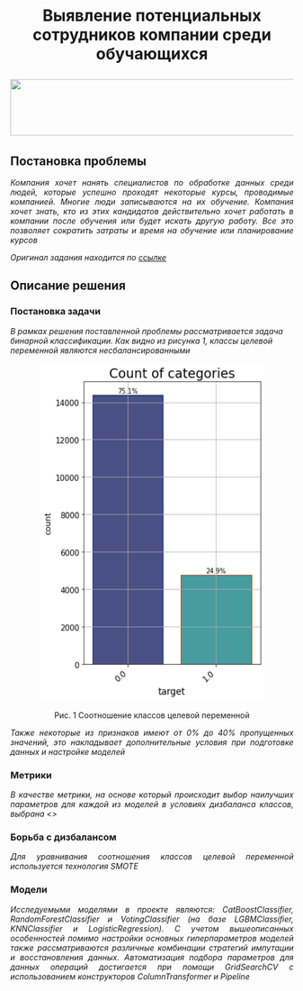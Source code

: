 # <p align="center">Выявление потенциальных сотрудников компании среди обучающихся</p> 

<p align="center">
  <img src=https://img.golos.io/proxy/http://lk.aldmi.ru/wp-content/uploads/2016/04/Divider_03-1.png width="1000" height="100">
</p>

## Постановка проблемы

*<p align="justify">Компания хочет нанять специалистов по обработке данных среди людей, которые успешно проходят некоторые курсы, проводимые компанией. Многие люди записываются на их обучение. Компания хочет знать, кто из этих кандидатов действительно хочет работать в компании после обучения или будет искать другую работу. Все это позволяет сократить затраты и время на обучение или планирование курсов</p>*

*Оригинал задания находится по [ссылке](https://www.kaggle.com/arashnic/hr-analytics-job-change-of-data-scientists)*

## Описание решения

### Постановка задачи

*В рамках решения поставленной проблемы рассматривается задача бинарной классификации. Как видно из рисунка 1, классы целевой переменной являются несбалансированными*

<p align="center">
  <img src=pictures/target_balance.png?raw=true "Соотношение классов целевой переменной" width="400" height="600">
</p>

<p align="center">Рис. 1  Соотношение классов целевой переменной</p> 
                
*<p align="justify">Также некоторые из признаков имеют от 0% до 40% пропущенных значений, это накладывает дополнительные условия при подготовке данных и настройке моделей</p>*

### Метрики
*<p align="justify">В качестве метрики, на основе который происходит выбор наилучших параметров для каждой из моделей в условиях дизбаланса классов, выбрана <></p>*

### Борьба с дизбалансом
*<p align="justify">Для уравнивания соотношения классов целевой переменной используется технология SMOTE</p>*

### Модели
*<p align="justify">Исследуемыми моделями в проекте являются: CatBoostClassifier, RandomForestClassifier и VotingClassifier (на базе LGBMClassifier, KNNClassifier и LogisticRegression). С учетом вышеописанных особенностей помимо настройки основных гиперпараметров моделей также рассматриваются различные комбинации стратегий импутации и восстановления данных. Автоматизация подбора параметров для данных операций достигается при помощи GridSearchCV с использованием конструкторов ColumnTransformer и Pipeline</p>* 
